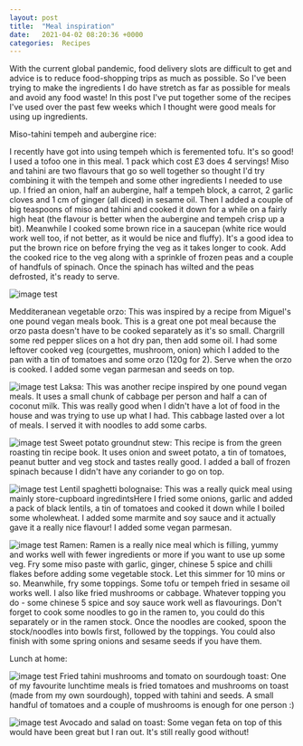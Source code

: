 ```yaml
---
layout: post
title:  "Meal inspiration"
date:   2021-04-02 08:20:36 +0000
categories:  Recipes
---
```


With the current global pandemic, food delivery slots are difficult to get and advice is to reduce food-shopping trips as much as possible. So I've been trying to make the ingredients I do have stretch as far as possible for meals and avoid any food waste! In this post I've put together some of the recipes I've used over the past few weeks which I thought were good meals for using up ingredients.


Miso-tahini tempeh and aubergine rice:

I recently have got into using tempeh which is feremented tofu. It's so good! I used a tofoo one in this meal. 1 pack which cost £3 does 4 servings!  Miso and tahini are two flavours that go so well together so thought I'd try combining it with the tempeh and some other ingredients I needed to use up. I fried an onion, half an aubergine, half a tempeh block, a carrot, 2 garlic cloves and 1 cm of ginger (all diced) in sesame oil. Then I added a couple of big teaspoons of miso and tahini and cooked it down for a while on a fairly high heat (the flavour is better when the aubergine and tempeh crisp up a bit). Meanwhile I cooked some brown rice in a saucepan (white rice would work well too, if not better, as it would be nice and fluffy). It's a good idea to put the brown rice on before frying the veg as it takes longer to cook. Add the cooked rice to the veg along with a sprinkle of frozen peas and a couple of handfuls of spinach. Once the spinach has wilted and the peas defrosted, it's ready to serve.

![image test](http://rhubarbandrubberplants.co.uk/assets/orzo.jpg "orzo")

Medditeranean vegetable orzo:
This was inspired by a recipe from Miguel's one pound vegan meals book. 
This is a great one pot meal because the orzo pasta doesn't have to be cooked separately as it's so small.
Chargrill some red pepper slices on a hot dry pan, then add some oil. I had some leftover cooked veg (courgettes, mushroom, onion) which I added to the pan with a tin of tomatoes and some orzo (120g for 2). Serve when the orzo is cooked. I added some vegan parmesan and seeds on top.

![image test](http://rhubarbandrubberplants.co.uk/assets/laksa.jpg)
Laksa:
This was another recipe inspired by one pound vegan meals. 
It uses a small chunk of cabbage per person and half a can of coconut milk. This was really good when I didn't have a lot of food in the house and was trying to use up what I had. This cabbage lasted over a lot of meals.
I served it with noodles to add some carbs.

![image test](http://rhubarbandrubberplants.co.uk/assets/groundnutstew.jpg)
Sweet potato groundnut stew:
This recipe is from the green roasting tin recipe book. It uses onion and sweet potato, a tin of tomatoes, peanut butter and veg stock and tastes really good. I added a ball of frozen spinach because I didn't have any coriander to go on top.

![image test](http://rhubarbandrubberplants.co.uk/assets/lentilsb.jpg)
Lentil spaghetti bolognaise:
This was a really quick meal using mainly store-cupboard ingredintsHere I fried some onions, garlic and added a pack of black lentils, a tin of tomatoes and cooked it down while I boiled some wholewheat. I added some marmite and soy sauce and it actually gave it a really nice flavour! I added some vegan parmesan. 


![image test](http://rhubarbandrubberplants.co.uk/assets/ramen.jpg)
Ramen:
Ramen is a really nice meal which is filling, yummy and works well with fewer ingredients or more if you want to use up some veg.
Fry some miso paste with garlic, ginger, chinese 5 spice and chilli flakes before adding some vegetable stock. Let this simmer for 10 mins or so. Meanwhile, fry some toppings. Some tofu or tempeh fried in sesame oil works well. I also like fried mushrooms or cabbage. Whatever topping you do - some chinese 5 spice and soy sauce work well as flavourings. Don't forget to cook some noodles to go in the ramen to, you could do this separately or in the ramen stock. Once the noodles are cooked, spoon the stock/noodles into bowls first, followed by the toppings. You could also finish with some spring onions and sesame seeds if you have them.

Lunch at home:

![image test](http://rhubarbandrubberplants.co.uk/assets/mushtomtoast.jpg)
Fried tahini mushrooms and tomato on sourdough toast:
One of my favourite lunchtime meals is fried tomatoes and mushrooms on toast (made from my own sourdough), topped with tahini and seeds. A small handful of tomatoes and a couple of mushrooms is enough for one person :)

![image test](http://rhubarbandrubberplants.co.uk/assets/avotoast.jpg)
Avocado and salad on toast: 
Some vegan feta on top of this would have been great but I ran out. It's still really good without!

